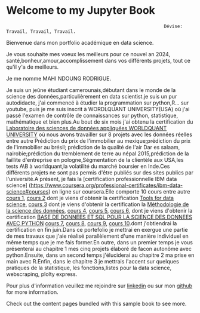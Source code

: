 # Welcome to my Jupyter Book                                      
                                                               Dévise: Travail, Travail, Travail.

Bienvenue dans mon portfolio académique en data science.

Je vous souhaite mes voeux les meilleurs pour ce nouvel an 2024, santé,bonheur,amour,accomplissement dans vos différents projets, tout ce qu'il y'a de meilleurs.

Je me nomme MAHI NDOUNG RODRIGUE.

Je suis un jeûne étudiant camerounais,débutant dans le monde de la science des données,particulièrement en data scientist.je suis un pur autodidacte, j'ai commencé à étudier la programmation sur python,R... sur youtube, puis je me suis inscrit à WORDLQUANT UNIVERSITY(USA) où j'ai passé l'examen de contrôle de connaissances sur python, statistique, mathématique et bien plus.Au bout de six mois j'ai obtenu la certification du [Laboratoire des sciences de données appliquées WORLDQUANT UNIVERSITY](https://www.credly.com/badges/1dc81b29-d1cd-4f9f-9804-79d136b33ec3/public_url) où nous avons travailler sur 8 projets avec les données réelles entre autre Prédiction du prix de l'immobilier au mexique;prédiction du prix de l'immobilier au brésil; prédiction de la qualité de l'air Dar es salaam, nairobie;prédiction du tremblement de terre au népal 2015,prédiction de la faillite d'entreprise en pologne,Ségmentation de la clientèle aux USA,les tests A\B à worldquant,la volatilité du marché boursier en Inde.Ces différents projets ne sont pas permis d'être publiés sur des sites publics par l'université.A présent, je fais la [certification professionnelle IBM data science]
(https://www.coursera.org/professional-certificates/ibm-data-science#courses) en ligne sur coursera.Elle comporte 10 cours entre autre [cours 1](https://www.coursera.org/learn/what-is-datascience?specialization=ibm-data-science), [cours 2](https://www.coursera.org/learn/open-source-tools-for-data-science?specialization=ibm-data-science) dont je viens d'obtenir la certification [Tools for data science](https://www.credly.com/badges/a6d008df-4d62-420a-86b3-af3af1320b5c/public_url), [cours 3](https://www.coursera.org/learn/data-science-methodology?specialization=ibm-data-science) dont je viens d'obtenir la certification la [Méthodologie de la science des données](https://www.credly.com/badges/4fe99f93-5d77-42d0-85fa-35dce206578c/public_url ), [cours 4](https://www.coursera.org/learn/python-for-applied-data-science-ai?specialization=ibm-data-science), [cours 5](https://www.coursera.org/learn/python-project-for-data-science?specialization=ibm-data-science), [cours 6](https://www.coursera.org/learn/sql-data-science?specialization=ibm-data-science), dont je viens d'obtenir la certification [BASE DE DONNEES ET SQL POUR LA SCIENCE DES DONNEES AVEC PYTHON](https://www.credly.com/badges/1add142f-5bf0-43fd-9633-f3021b6efc0e/public_url) [cours 7](https://www.coursera.org/learn/data-analysis-with-python?specialization=ibm-data-science), [cours 8](https://www.coursera.org/learn/python-for-data-visualization?specialization=ibm-data-science), [cours 9](https://www.coursera.org/learn/machine-learning-with-python?specialization=ibm-data-science), [cours 10](https://www.coursera.org/learn/applied-data-science-capstone?specialization=ibm-data-science).dont j'obtiendrai la certification en fin juin.Dans ce portefolio je mettrai en exergue une partie de mes travaux que j'aie réalisé parallèlement d'une manière individuel en même temps que je me fais former.En outre, dans un premier temps je vous présenterai au chapitre 1 mes cinq projets élaboré de facon autonôme avec python.Ensuite, dans un second temps j'éluciderai au chapitre 2 ma prise en main avec R.Enfin, dans le chapitre 3 je mettrais l'accent sur quelques pratiques de la statistique, les fonctions,listes pour la data science, webscraping, plolty express.

Pour plus d'information veuillez me rejoindre sur  [linkedin](https://www.linkedin.com/public-profile/settings?trk=d_flagship3_profile_self_view_public_profile) ou sur mon [github](mahi-ndoung-rodrigue (github.com)) for more information.

Check out the content pages bundled with this sample book to see more.

```{tableofcontents}
```
